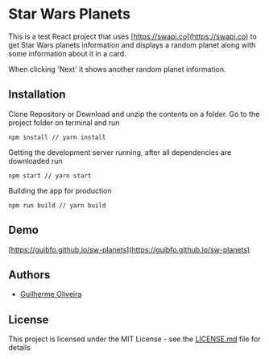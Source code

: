 # Star Wars Planets

This is a test React project that uses [https://swapi.co](https://swapi.co) to get Star Wars planets information and displays a random planet along with some information about it in a card.

When clicking 'Next' it shows another random planet information.

## Installation

Clone Repository or Download and unzip the contents on a folder. Go to the project folder on terminal and run

```
npm install // yarn install
```

Getting the development server running, after all dependencies are downloaded run

```
npm start // yarn start
```

Building the app for production

```
npm run build // yarn build
```

## Demo

[https://guibfo.github.io/sw-planets](https://guibfo.github.io/sw-planets)

## Authors

* [Guilherme Oliveira](https://github.com/guibfo)

## License

This project is licensed under the MIT License - see the [LICENSE.md](LICENSE.md) file for details
